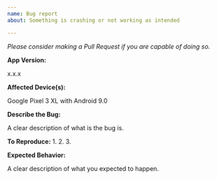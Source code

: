 ```yaml
---
name: Bug report
about: Something is crashing or not working as intended

---
```


*Please consider making a Pull Request if you are capable of doing so.*

**App Version:**

x.x.x
 
**Affected Device(s):**
 
Google Pixel 3 XL with Android 9.0
 
**Describe the Bug:**

A clear description of what is the bug is.

**To Reproduce:**
1. 
2. 
3. 

**Expected Behavior:**

A clear description of what you expected to happen.